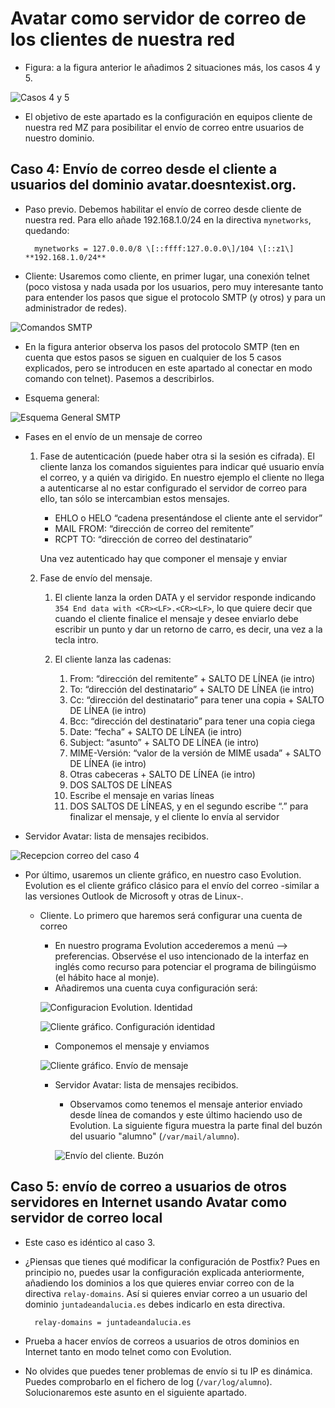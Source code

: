 # Avatar como servidor de correo de los clientes de nuestra red 

* Figura: a la figura anterior le añadimos 2 situaciones más, los casos 4 y 5.

![Casos 4 y 5](../img/RedServicioCorreo-ClientesRed.jpeg "Casos 4 y 5")

* El objetivo de este apartado es la configuración en equipos cliente de nuestra red MZ para posibilitar el envío de correo entre usuarios de nuestro dominio.

## Caso 4: Envío de correo desde el cliente a usuarios del dominio avatar.doesntexist.org.

* Paso previo. Debemos habilitar el envío de correo desde cliente de nuestra red. Para ello añade 192.168.1.0/24 en la directiva `mynetworks`, quedando:

        mynetworks = 127.0.0.0/8 \[::ffff:127.0.0.0\]/104 \[::z1\] **192.168.1.0/24**

* Cliente: Usaremos como cliente, en primer lugar, una conexión telnet (poco vistosa y nada usada por los usuarios, pero muy interesante tanto para entender los pasos que sigue el protocolo SMTP (y otros) y para un administrador de redes).

![Comandos SMTP](../img/Caso4-clientecomandos.jpg "Comandos SMTP")

* En la figura anterior observa los pasos del protocolo SMTP (ten en cuenta que estos pasos se siguen en cualquier de los 5 casos explicados, pero se introducen en este apartado al conectar en modo comando con telnet). Pasemos a describirlos.

* Esquema general:

![Esquema General SMTP](../img/Caso4-FaseGeneral.jpg "Esquema General SMTP")

* Fases en el envío de un mensaje de correo

    1. Fase de autenticación (puede haber otra si la sesión es cifrada). El cliente lanza los comandos siguientes para indicar qué usuario envía el correo, y a quién va dirigido. En nuestro ejemplo el cliente no llega a autenticarse al no estar configurado el servidor de correo para ello, tan sólo se intercambian estos mensajes.

        * EHLO o HELO “cadena presentándose el cliente ante el servidor”
        * MAIL FROM: “dirección de correo del remitente”
        * RCPT TO: “dirección de correo del destinatario”

        Una vez autenticado hay que componer el mensaje y enviar

    2. Fase de envío del mensaje.

        1. El cliente lanza la orden DATA y el servidor responde indicando `354 End data with <CR><LF>.<CR><LF>`, lo que quiere decir que cuando el cliente finalice el mensaje y desee enviarlo debe escribir un punto y dar un retorno de carro, es decir, una vez a la tecla intro.
        2. El cliente lanza las cadenas:


            1. From: “dirección del remitente” + SALTO DE LÍNEA (ie intro)
            2. To: “dirección del destinatario” + SALTO DE LÍNEA (ie intro)
            3. Cc: “dirección del destinatario” para tener una copia + SALTO DE LÍNEA (ie intro)
            4. Bcc: “dirección del destinatario” para tener una copia ciega
            5. Date: “fecha” + SALTO DE LÍNEA (ie intro)
            6. Subject: “asunto” + SALTO DE LÍNEA (ie intro)
            7. MIME-Versión: “valor de la versión de MIME usada” + SALTO DE LÍNEA (ie intro)
            8. Otras cabeceras + SALTO DE LÍNEA (ie intro)
            9. DOS SALTOS DE LÍNEAS
            10. Escribe el mensaje en varias líneas
            11. DOS SALTOS DE LÍNEAS, y en el segundo escribe “.” para finalizar el mensaje, y el cliente lo envía al servidor

* Servidor Avatar: lista de mensajes recibidos.

![Recepcion correo del caso 4](../img/Caso4-EnvíoComandos-ListaEnAvatar.jpg "Recepcion correo del caso 4")


* Por último, usaremos un cliente gráfico, en nuestro caso Evolution. Evolution es el cliente gráfico clásico para el envío del correo -similar a las versiones Outlook de Microsoft y otras de Linux-.
    * Cliente. Lo primero que haremos será configurar una cuenta de correo
        * En nuestro programa Evolution accederemos a menú --> preferencias. Observése el uso intencionado de la interfaz en inglés como recurso para potenciar el programa de bilingúismo (el hábito hace al monje).
        * Añadiremos una cuenta cuya configuración será:

        ![Configuracion Evolution. Identidad](../img/caso4-grafico-Identidad.png "Configuracion Evolution. Identidad")

        ![Cliente gráfico. Configuración identidad](../img/caso4-grafico-Sending.png "Cliente gráfico. Configuración identidad")


        * Componemos el mensaje y enviamos

        ![Cliente gráfico. Envío de mensaje](../img/Caso4-grafico-EnvioMensaje.png "Cliente gráfico. Envío de mensaje")


        * Servidor Avatar: lista de mensajes recibidos.
            * Observamos como tenemos el mensaje anterior enviado desde línea de comandos y este último haciendo uso de Evolution. La siguiente figura muestra la parte final del buzón del usuario "alumno" (`/var/mail/alumno`).

            ![Envío del cliente. Buzón](../img/caso4-servidor.jpg "Envío del cliente. Buzón")


## Caso 5: envío de correo a usuarios de otros servidores en Internet usando Avatar como servidor de correo local

* Este caso es idéntico al caso 3.
* ¿Piensas que tienes qué modificar la configuración de Postfix? Pues en principio no, puedes usar la configuración explicada anteriormente, añadiendo los dominios a los que quieres enviar correo con de la directiva `relay-domains`. Así si quieres enviar correo a un usuario del dominio `juntadeandalucia.es` debes indicarlo en esta directiva.
      
        relay-domains = juntadeandalucia.es

* Prueba a hacer envíos de correos a usuarios de otros dominios en Internet tanto en modo telnet como con Evolution.
* No olvides que puedes tener problemas de envío si tu IP es dinámica. Puedes comprobarlo en el fichero de log (`/var/log/alumno`). Solucionaremos este asunto en el siguiente apartado.